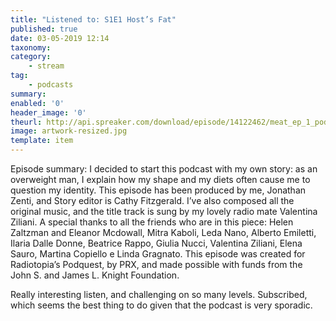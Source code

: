 ```yaml
---
title: "Listened to: S1E1 Host’s Fat"
published: true
date: 03-05-2019 12:14
taxonomy:
category:
	- stream
tag:
	- podcasts
summary:
enabled: '0'
header_image: '0'
theurl: http://api.spreaker.com/download/episode/14122462/meat_ep_1_podcast_def.mp3
image: artwork-resized.jpg
template: item
---
```

 
Episode summary: I decided to start this podcast with my own story: as an overweight man, I explain how my shape and my diets often cause me to question my identity. This episode has been produced by me, Jonathan Zenti, and Story editor is Cathy Fitzgerald. I’ve also composed all the original music, and the title track is sung by my lovely radio mate Valentina Ziliani. A special thanks to all the friends who are in this piece: Helen Zaltzman and Eleanor Mcdowall, Mitra Kaboli, Leda Nano, Alberto Emiletti, Ilaria Dalle Donne, Beatrice Rappo, Giulia Nucci, Valentina Ziliani, Elena Sauro, Martina Copiello e Linda Gragnato. This episode was created for Radiotopia’s Podquest, by PRX, and made possible with funds from the John S. and James L. Knight Foundation.

Really interesting listen, and challenging on so many levels. Subscribed, which seems the best thing to do given that the podcast is very sporadic.


